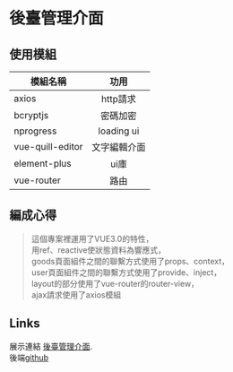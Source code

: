 # 後臺管理介面

## 使用模組
| 模組名稱      | 功用          |
| ------------- |:-------------:|
| axios         | http請求      |
| bcryptjs      | 密碼加密      |
| nprogress     | loading ui   |
| vue-quill-editor   | 文字編輯介面      |
| element-plus  | ui庫          |
| vue-router       | 路由  |
  
## 編成心得
>這個專案裡運用了VUE3.0的特性，<br>
用ref、reactive使狀態資料為響應式，<br>
goods頁面組件之間的聯繫方式使用了props、context，<br>
user頁面組件之間的聯繫方式使用了provide、inject，<br>
layout的部分使用了vue-router的router-view，<br>
ajax請求使用了axios模組

## Links

展示連結 [後臺管理介面](https://background-management1313.vercel.app).<br>
後端[github](https://github.com/hda8821791/background-management-db1313)
